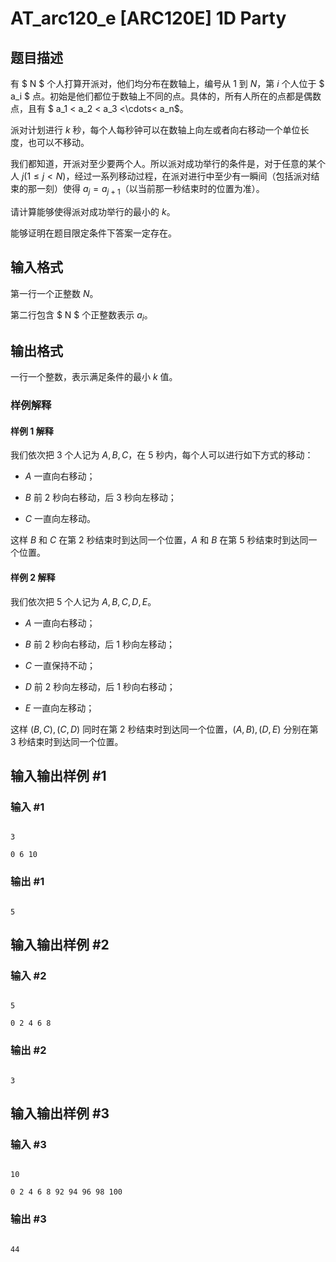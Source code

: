 # AT_arc120_e [ARC120E] 1D Party

## 题目描述

有 $ N $ 个人打算开派对，他们均分布在数轴上，编号从 $1$ 到 $N$，第 $i$ 个人位于 $ a_i $ 点。初始是他们都位于数轴上不同的点。具体的，所有人所在的点都是偶数点，且有 $ a_1 < a_2 < a_3 <\cdots< a_n$。

派对计划进行 $k$ 秒，每个人每秒钟可以在数轴上向左或者向右移动一个单位长度，也可以不移动。

我们都知道，开派对至少要两个人。所以派对成功举行的条件是，对于任意的某个人 $j (1≤j<N)$，经过一系列移动过程，在派对进行中至少有一瞬间（包括派对结束的那一刻）使得 $a_j = a_{j+1}$（以当前那一秒结束时的位置为准）。

请计算能够使得派对成功举行的最小的 $k$。

能够证明在题目限定条件下答案一定存在。

## 输入格式

第一行一个正整数 $N$。  
第二行包含 $ N $ 个正整数表示 $a_i$。

## 输出格式

一行一个整数，表示满足条件的最小 $k$ 值。

### 样例解释

#### 样例 1 解释

我们依次把 $3$ 个人记为 $A,B,C$，在 $5$ 秒内，每个人可以进行如下方式的移动：

- $A$ 一直向右移动； 
- $B$ 前 $2$ 秒向右移动，后 $3$ 秒向左移动； 
- $C$ 一直向左移动。

这样 $B$ 和 $C$ 在第 $2$ 秒结束时到达同一个位置，$A$ 和 $B$ 在第 $5$ 秒结束时到达同一个位置。

#### 样例 2 解释

我们依次把 $5$ 个人记为 $A,B,C,D,E$。

- $A$ 一直向右移动；
- $B$ 前 $2$ 秒向右移动，后 $1$ 秒向左移动；
- $C$ 一直保持不动；
- $D$ 前 $2$ 秒向左移动，后 $1$ 秒向右移动； 
- $E$ 一直向左移动；

这样 $(B,C),(C,D)$ 同时在第 $2$ 秒结束时到达同一个位置，$(A,B),(D,E)$ 分别在第 $3$ 秒结束时到达同一个位置。

## 输入输出样例 #1

### 输入 #1

```
3
0 6 10
```

### 输出 #1

```
5
```

## 输入输出样例 #2

### 输入 #2

```
5
0 2 4 6 8
```

### 输出 #2

```
3
```

## 输入输出样例 #3

### 输入 #3

```
10
0 2 4 6 8 92 94 96 98 100
```

### 输出 #3

```
44
```